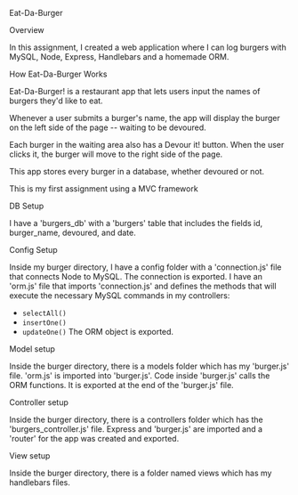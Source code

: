 Eat-Da-Burger

Overview

In this assignment, I created a web application where I can log burgers with MySQL, Node, Express, Handlebars and a homemade ORM.

How Eat-Da-Burger Works

Eat-Da-Burger! is a restaurant app that lets users input the names of burgers they'd like to eat.

Whenever a user submits a burger's name, the app will display the burger on the left side of the page -- waiting to be devoured.

Each burger in the waiting area also has a Devour it! button. When the user clicks it, the burger will move to the right side of the page.

This app stores every burger in a database, whether devoured or not.

This is my first assignment using a MVC framework

DB Setup

I have a 'burgers_db' with a 'burgers' table that includes the fields id, burger_name, devoured, and date.

Config Setup

Inside my burger directory, I have a config folder with a 'connection.js' file that connects Node to MySQL. The connection is exported. I have an 'orm.js' file that imports 'connection.js' and defines the methods that will execute the necessary MySQL commands in my controllers:

 * `selectAll()` 
 * `insertOne()` 
 * `updateOne()` 
The ORM object is exported.

Model setup

Inside the burger directory, there is a models folder which has my 'burger.js' file. 'orm.js' is imported into 'burger.js'. Code inside 'burger.js' calls the ORM functions. It is exported at the end of the 'burger.js' file.

Controller setup

Inside the burger directory, there is a controllers folder which has the 'burgers_controller.js' file. Express and 'burger.js' are imported and a 'router' for the app was created and exported.

View setup

Inside the burger directory, there is a folder named views which has my handlebars files.